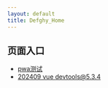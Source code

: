 ```yaml
---
layout: default
title: Defghy_Home
---
```


## 页面入口

- [pwa测试](https://defghy.github.io/pwa/index.html)
- [202409 vue devtools@5.3.4](https://defghy.github.io/docs/vue_devtools@5.3.4.md)
